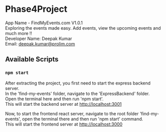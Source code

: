 # Phase4Project
App Name - FindMyEvents.com V1.0.1\
Exploring the events made easy. Add events, view the upcoming events and much more !!\
Developer Name: Deepak Kumar\
Email: deepak.kumar@prolim.com

## Available Scripts

### `npm start`

After extracting the project, you first need to start the express backend server.<br />
In the 'find-my-events' folder, navigate to the 'ExpressBackend' folder. Open the terminal here and then run 'npm start'.<br />
This will start the backend server at [http://localhost:3001](http://localhost:3001)

Now, to start the frontend react server, navigate to the root folder 'find-my-events', open the terminal there and then run 'npm start' command.<br />
This will start the frontend server at [http://localhost:3000](http://localhost:3000)
